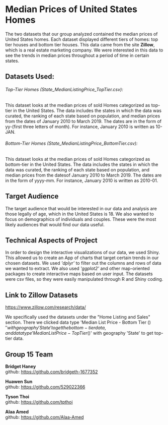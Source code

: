 # Median Prices of United States Homes

The two datasets that our group analyzed contained the median
prices of United States homes. Each dataset displayed different
tiers of homes: top tier houses and bottom tier
houses. This data came from the site **Zillow**, which is a
real estate marketing company. We were interested in this data
to see the trends in median prices throughout a period of time
in certain states.

## Datasets Used:

###### Top-Tier Homes (State_MedianListingPrice_TopTier.csv):

This dataset looks at the median prices of sold Homes categorized
as top-tier in the United States. The data includes the states in which
the data was curated, the ranking of each state based on population,
and median prices from the dates of January 2010 to March 2019. The dates
are in the form of yy-(first three letters of month). For instance, January 2010 is written as 10-JAN.

###### Bottom-Tier Homes (State_MedianListingPrice_BottomTier.csv):

This dataset looks at the median prices of sold Homes categorized as
bottom-tier in the United States. The data includes the states in which
the data was curated, the ranking of each state based on population,
and median prices from the datesof January 2010 to March 2019.
The dates are in the form of yyyy-mm. For instance, January 2010
is written as 2010-01.

## Target Audience

The target audience that would be interested in our data and
analysis are those legally of age, which in the United States is 18.
We also wanted to focus on demographics of individuals and couples. These
were the most likely audiences that would find our data useful.

## Technical Aspects of Project

In order to design the interactive visualizations of our data,
we used Shiny. This allowed us to create an App of charts that
target certain trends in our chosen datasets. We used *'dplyr'* to filter
out the columns and rows of data we wanted to extract. We also used
*'ggplot2'* and other map-oriented packages to create interactive maps
based on user input. The datasets were csv files, so they were easily
manipulated through R and Shiny coding.

## Link to Zillow Datasets

https://www.zillow.com/research/data/

We specifically used the datasets under the "Home Listing and Sales" section.
There we clicked data type 'Median List Price - Bottom Tier ($)'' with geography 'State'
to get the bottom-tier data, and data type 'Median List Price - Top Tier ($)' with geography
'State' to get top-tier data.

## Group 15 Team

**Bridget Haney** <br>github: https://github.com/bridgeth-1677352 <br>

**Huawen Sun** <br>github: https://github.com/529022366<br>

**Tyson Thoi** <br>github: https://github.com/tpthoi

**Alaa Amed** <br>github: https://github.com/Alaa-Amed
